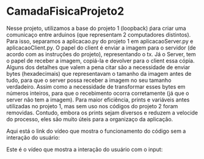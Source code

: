 # CamadaFisicaProjeto2

Nesse projeto, utilizamos a base do projeto 1 (loopback) ṕara criar uma comunicaço entre arduinos (que representam 2 computadores distintos). Para isso, separamos a aplicacao.py do projeto 1 em aplicacaoServer.py e aplicacaoClient.py. O papel do client é enviar a imagem para o servidor (de acordo com as instruções do projeto), representando o tx. Já o Server, tem o papel de receber a imagem, copiá-la e devolver para o client essa cópia. Alguns dos detalhes que valem a pena citar são a necessidade de enviar bytes (hexadecimais) que representavam o tamanho da imagem antes de tudo, para que o server possa receber a imagem no seu tamanho verdadeiro. Assim como a necessidade de transformar esses bytes em números inteiros, para que o recebimento ocorra corretamente (já que o server não tem a imagem). Para maior eficiência, prints e variáveis antes utilizadas no projeto 1, mas sem uso nos códigos do projeto 2 foram removidas. Contudo, embora os prints sejam diversos e reduzem a velocide do processo, eles são muito úteis para a organizaço da aplicação.

Aqui está o link do vídeo que mostra o funcionamento do código sem a interação do usuário:

Este é o vídeo que mostra a interação do usuário com o input:
